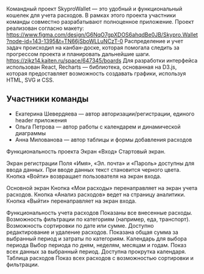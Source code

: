 Командный проект SkyproWallet — это удобный и функциональный кошелек для учета расходов. В рамках этого проекта участники команды совместно разрабатывают полноценное приложение.
Проект реализован согласно макету: https://www.figma.com/design/G6NqO7gpXDOS6ahqdBe0JB/Skypro.Wallet?node-id=143-1395&t=TN66jSboWLLuNCzT-0
Распределение и учет задач происходил на канбан-доске, которая помогала следить за прогрессом проекта и планировать дальнейшие шаги. https://zjkz14.kaiten.ru/space/647345/boards
Для разработки интерфейса использован React, Recharts — библиотека, основанная на D3.js, которая предоставляет возможность создавать графики, используя HTML, SVG и CSS.

## Участники команды
- Екатерина Шевердяева — автор авторизации/регистрации, единого header приложения
- Ольга Петрова — автор работы с календарем и динамической диаграммы
- Анна Милованова — автор таблицы и формы добавления расходов

 Функциональность проекта
Экран «Вход»
Стартовый экран.

Экран регистрации
Поля «Имя», «Эл. почта» и «Пароль» доступны для ввода данных.
При вводе данных текст становится черного цвета.
Кнопка «Войти» возвращает пользователя на экран входа.

Основной экран
Кнопка «Мои расходы» перенаправляет на экран учета расходов.
Кнопка «Анализ расходов» ведет на страницу аналитики.
Кнопка «Выйти» перенаправляет на экран входа.

Функциональность учета расходов
Показаны все внесенные расходы.
Возможность фильтрации по категориям (например, еда, транспорт).
Возможность сортировки по дате или сумме.
Доступно редактирование и удаление расходов.
Показана общая сумма за выбранный период и затраты по категориям.
Календарь для выбора периода
Выбор периода по дням, неделям, месяцам и годам.
Показ всех данных за выбранный период.
Доступна прокрутка календаря.
Таблица расходов
Показ всех расходов с возможностью сортировки и фильтрации.


